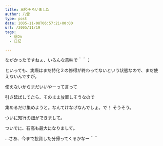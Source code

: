 ```yaml
---
title: 三椏そろいました
author: 八雲
type: post
date: 2005-11-08T06:57:21+00:00
url: /2005/11/19
tags:
  - 信On
  - 日記

---
```

ながかったですねぇ、いろんな意味で＾＾；
  
といっても、実際はまだ特化２の修得が終わってないという状態なので、まだ使えないんですが。
  
使えないからまだいいやーって言って
  
引き延ばしてたら、そのまま放置しそうなので
  
集めるだけ集めようと。なんてけなげなんでしょ。で！ そうそう。
  
ついに知行の畑ができまして。
  
ついでに、石高も最大になりまして。
	  
…さあ、今まで投資した分帰ってくるかなー＾＾
